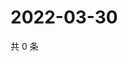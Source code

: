 # 2022-03-30

共 0 条

<!-- BEGIN WEIBO -->
<!-- 最后更新时间 Wed Mar 30 2022 06:12:34 GMT+0800 (China Standard Time) -->

<!-- END WEIBO -->
